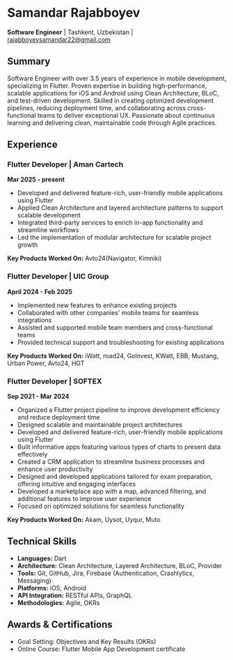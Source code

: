 # Samandar Rajabboyev

**Software Engineer** | Tashkent, Uzbekistan | rajabboyevsamandar22@gmail.com

## Summary

Software Engineer with over 3.5 years of experience in mobile development, specializing in Flutter. Proven expertise in building high-performance, scalable applications for iOS and Android using Clean Architecture, BLoC, and test-driven development. Skilled in creating optimized development pipelines, reducing deployment time, and collaborating across cross-functional teams to deliver exceptional UX. Passionate about continuous learning and delivering clean, maintainable code through Agile practices.

## Experience

### Flutter Developer | Aman Cartech
**Mar 2025 - present**

- Developed and delivered feature-rich, user-friendly mobile applications using Flutter
- Applied Clean Architecture and layered architecture patterns to support scalable development
- Integrated third-party services to enrich in-app functionality and streamline workflows
- Led the implementation of modular architecture for scalable project growth

**Key Products Worked On:** Avto24(Navigator, Kimniki)

### Flutter Developer | UIC Group
**April 2024 - Feb 2025**

- Implemented new features to enhance existing projects
- Collaborated with other companies' mobile teams for seamless integrations
- Assisted and supported mobile team members and cross-functional teams
- Provided technical support and troubleshooting for existing applications

**Key Products Worked On:** iWatt, road24, GoInvest, KWatt, EBB, Mustang, Urban Power, Avto24, HGT

### Flutter Developer | SOFTEX
**Sep 2021 - Mar 2024**

- Organized a Flutter project pipeline to improve development efficiency and reduce deployment time
- Designed scalable and maintainable project architectures
- Developed and delivered feature-rich, user-friendly mobile applications using Flutter
- Built informative apps featuring various types of charts to present data effectively
- Created a CRM application to streamline business processes and enhance user productivity
- Designed and developed applications tailored for exam preparation, offering intuitive and engaging interfaces
- Developed a marketplace app with a map, advanced filtering, and additional features to improve user experience
- Focused on optimized solutions for seamless functionality

**Key Products Worked On:** Akam, Uysot, Uyqur, Muto

## Technical Skills

- **Languages:** Dart
- **Architecture:** Clean Architecture, Layered Architecture, BLoC, Provider
- **Tools:** Git, GitHub, Jira, Firebase (Authentication, Crashlytics, Messaging)
- **Platforms:** iOS, Android
- **API Integration:** RESTful APIs, GraphQL
- **Methodologies:** Agile, OKRs

## Awards & Certifications

- Goal Setting: Objectives and Key Results (OKRs)
- Online Course: Flutter Mobile App Development certificate
